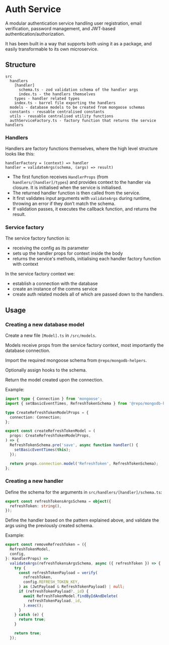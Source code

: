 # Auth Service

A modular authentication service handling user registration, email verification, password management, and JWT-based authentication/authorization.

It has been built in a way that supports both using it as a package, and easily transformable to its own microservice.

## Structure

```
src
  handlers
    [handler]
      schema.ts - zod validation schema of the handler args
      index.ts - the handlers themselves
    types - handler related types
    index.ts - barrel file exporting the handlers
  models - database models to be created from mongoose schemas
  constants - reusable centralised constants
  utils - reusable centralised utility functions
  authServiceFactory.ts - factory function that returns the service handlers
```

### Handlers

Handlers are factory functions themselves, where the high level structure looks like this:

```
handlerFactory = (context) => handler
handler = validateArgs(schema, (args) => result)
```

- The first function receives `HandlerProps` (from `handlers/[handler]/types`) and provides context to the handler via closure. It is initialised when the service is initialised.
- The returned handler function is then called from the service.
- It first validates input arguments with `validateArgs` during runtime, throwing an error if they don’t match the schema.
- If validation passes, it executes the callback function, and returns the result.

### Service factory

The service factory function is:

- receiving the config as its parameter
- sets up the handler props for context inside the body
- returns the service's methods, initialising each handler factory function with context

In the service factory context we:

- establish a connection with the database
- create an instance of the comms service
- create auth related models
  all of which are passed down to the handlers.

## Usage

### Creating a new database model

Create a new file `[Model].ts` in `/src/models`.

Models receive props from the service factory context, most importantly the database connection.

Import the required mongoose schema from `@repo/mongodb-helpers`.

Optionally assign hooks to the schema.

Return the model created upon the connection.

Example:

```typescript
import type { Connection } from 'mongoose';
import { setBasicEventTimes, RefreshTokenSchema } from '@repo/mongodb-helpers';

type CreateRefreshTokenModelProps = {
  connection: Connection;
};

export const createRefreshTokenModel = (
  props: CreateRefreshTokenModelProps,
) => {
  RefreshTokenSchema.pre('save', async function handler() {
    setBasicEventTimes(this);
  });

  return props.connection.model('RefreshToken', RefreshTokenSchema);
};
```

### Creating a new handler

Define the schema for the arguments in `src/handlers/[handler]/schema.ts`:

```typescript
export const refreshTokensArgsSchema = object({
  refreshToken: string(),
});
```

Define the handler based on the pattern explained above, and validate the args using the previously created schema.

Example:

```typescript
export const removeRefreshToken = ({
  RefreshTokenModel,
  config,
}: HandlerProps) =>
  validateArgs(refreshTokensArgsSchema, async ({ refreshToken }) => {
    try {
      const refreshTokenPayload = verify(
        refreshToken,
        config.REFRESH_TOKEN_KEY,
      ) as (JwtPayload & RefreshTokenPayload) | null;
      if (refreshTokenPayload?._id) {
        await RefreshTokenModel.findByIdAndDelete(
          refreshTokenPayload._id,
        ).exec();
      }
    } catch (e) {
      return true;
    }

    return true;
  });
```
